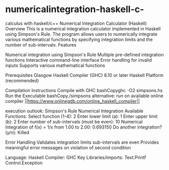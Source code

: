 # numericalintegration-haskell-c-
calculus with haskell/c++
Numerical Integration Calculator (Haskell)
Overview
This is a numerical integration calculator implemented in Haskell using Simpson's Rule. The program allows users to numerically integrate various mathematical functions by specifying integration limits and the number of sub-intervals.
Features

Numerical integration using Simpson's Rule
Multiple pre-defined integration functions
Interactive command-line interface
Error handling for invalid inputs
Supports various mathematical functions

Prerequisites
Glasgow Haskell Compiler (GHC) 8.10 or later
Haskell Platform (recommended)

Compilation Instructions
Compile with GHC
bashCopyghc -O2 simpsons.hs
Run the Executable
bashCopy./simpsons
alternative: run on available online compiler ||https://www.onlinegdb.com/online_haskell_compiler||

execution outlook:
Simpson's Rule Numerical Integration
Available Functions:
Select function (1-4): 2
Enter lower limit (a): 1
Enter upper limit (b): 2
Enter number of sub-intervals (must be even): 10
Numerical Integration of f(x) = 1/x from 1.00 to 2.00: 0.693150
Do another integration? (y/n): Killed

Error Handling
Validates integration limits
sub-intervals are even
Provides meaningful error messages on violation of second condition

Language: Haskell
Compiler: GHC
Key Libraries/imports:
Text.Printf
Control.Exception

